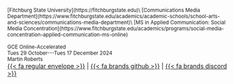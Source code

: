 <small>
[Fitchburg State University](https://fitchburgstate.edu)\
[Communications Media Department](https://www.fitchburgstate.edu/academics/academic-schools/school-arts-and-sciences/communications-media-department)\
[MS in Applied Communication: Social Media Concentration](https://www.fitchburgstate.edu/academics/programs/social-media-concentration-applied-communication-ms-online)

GCE Online-Accelerated\
Tues 29 October---Tues 17 December 2024\
Martin Roberts\
</small>
[{{< fa regular envelope >}}](mailto:mrober40@fitchburgstate.edu) | 
[{{< fa brands github >}}](https://github.com/mroberts1/fsu-social-mobilities-fa24) | 
[{{< fa brands discord >}}](https://discord.gg/rm4BpXaG)